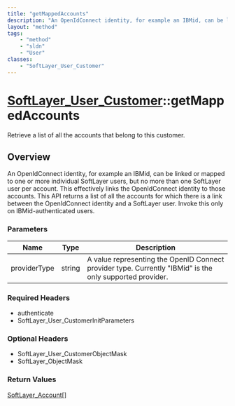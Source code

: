 ```yaml
---
title: "getMappedAccounts"
description: "An OpenIdConnect identity, for example an IBMid, can be linked or mapped to one or more individual SoftLayer users, but... "
layout: "method"
tags:
    - "method"
    - "sldn"
    - "User"
classes:
    - "SoftLayer_User_Customer"
---
```

# [SoftLayer_User_Customer](/reference/services/SoftLayer_User_Customer)::getMappedAccounts

Retrieve a list of all the accounts that belong to this customer.


## Overview 
An OpenIdConnect identity, for example an IBMid, can be linked or mapped to one or more individual SoftLayer users, but no more than one SoftLayer user per account. This effectively links the OpenIdConnect identity to those accounts. This API returns a list of all the accounts for which there is a link between the OpenIdConnect identity and a SoftLayer user. Invoke this only on IBMid-authenticated users. 

### Parameters 
|Name | Type | Description |
| --- | --- | --- |
|providerType| string| A value representing the OpenID Connect provider type. Currently "IBMid" is the only supported provider.|


### Required Headers
* authenticate
* SoftLayer_User_CustomerInitParameters

### Optional Headers
* SoftLayer_User_CustomerObjectMask
* SoftLayer_ObjectMask

### Return Values
<a href='/reference/datatypes/SoftLayer_Account'>SoftLayer_Account[] </a>

